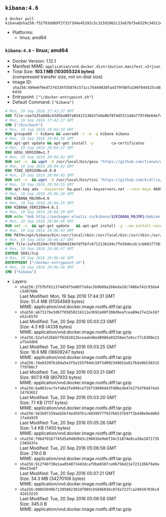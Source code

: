 ## `kibana:4.6`

```console
$ docker pull kibana@sha256:f52793dd89f2f32f3d4e45192c5c31591862c23eb7b75e6529c34511ecfe7ac5
```

-	Platforms:
	-	linux; amd64

### `kibana:4.6` - linux; amd64

-	Docker Version: 1.12.1
-	Manifest MIME: `application/vnd.docker.distribution.manifest.v2+json`
-	Total Size: **103.1 MB (103055324 bytes)**  
	(compressed transfer size, not on-disk size)
-	Image ID: `sha256:699e0f9ed72f4339fd5876c571cc76449830fa4379f80fa190f044525cd8643d`
-	Entrypoint: `["\/docker-entrypoint.sh"]`
-	Default Command: `["kibana"]`

```dockerfile
# Mon, 19 Sep 2016 17:42:37 GMT
ADD file:cae7a35a0d8c43d5ba00fa03413136b37e0a0bf8f4d5311dda779748e64ef425 in / 
# Mon, 19 Sep 2016 17:42:37 GMT
CMD ["/bin/bash"]
# Mon, 19 Sep 2016 20:04:24 GMT
RUN groupadd -r kibana && useradd -r -m -g kibana kibana
# Mon, 19 Sep 2016 20:04:36 GMT
RUN apt-get update && apt-get install -y 		ca-certificates 		wget 	--no-install-recommends && rm -rf /var/lib/apt/lists/*
# Mon, 19 Sep 2016 20:04:37 GMT
ENV GOSU_VERSION=1.7
# Mon, 19 Sep 2016 20:04:42 GMT
RUN set -x 	&& wget -O /usr/local/bin/gosu "https://github.com/tianon/gosu/releases/download/$GOSU_VERSION/gosu-$(dpkg --print-architecture)" 	&& wget -O /usr/local/bin/gosu.asc "https://github.com/tianon/gosu/releases/download/$GOSU_VERSION/gosu-$(dpkg --print-architecture).asc" 	&& export GNUPGHOME="$(mktemp -d)" 	&& gpg --keyserver ha.pool.sks-keyservers.net --recv-keys B42F6819007F00F88E364FD4036A9C25BF357DD4 	&& gpg --batch --verify /usr/local/bin/gosu.asc /usr/local/bin/gosu 	&& rm -r "$GNUPGHOME" /usr/local/bin/gosu.asc 	&& chmod +x /usr/local/bin/gosu 	&& gosu nobody true
# Mon, 19 Sep 2016 20:04:42 GMT
ENV TINI_VERSION=v0.9.0
# Mon, 19 Sep 2016 20:04:45 GMT
RUN set -x 	&& wget -O /usr/local/bin/tini "https://github.com/krallin/tini/releases/download/$TINI_VERSION/tini" 	&& wget -O /usr/local/bin/tini.asc "https://github.com/krallin/tini/releases/download/$TINI_VERSION/tini.asc" 	&& export GNUPGHOME="$(mktemp -d)" 	&& gpg --keyserver ha.pool.sks-keyservers.net --recv-keys 6380DC428747F6C393FEACA59A84159D7001A4E5 	&& gpg --batch --verify /usr/local/bin/tini.asc /usr/local/bin/tini 	&& rm -r "$GNUPGHOME" /usr/local/bin/tini.asc 	&& chmod +x /usr/local/bin/tini 	&& tini -h
# Mon, 19 Sep 2016 20:04:55 GMT
RUN apt-key adv --keyserver ha.pool.sks-keyservers.net --recv-keys 46095ACC8548582C1A2699A9D27D666CD88E42B4
# Mon, 19 Sep 2016 20:06:28 GMT
ENV KIBANA_MAJOR=4.6
# Mon, 19 Sep 2016 20:06:29 GMT
ENV KIBANA_VERSION=4.6.1
# Mon, 19 Sep 2016 20:06:29 GMT
RUN echo "deb http://packages.elastic.co/kibana/${KIBANA_MAJOR}/debian stable main" > /etc/apt/sources.list.d/kibana.list
# Mon, 19 Sep 2016 20:06:46 GMT
RUN set -x 	&& apt-get update 	&& apt-get install -y --no-install-recommends kibana=$KIBANA_VERSION 	&& chown -R kibana:kibana /opt/kibana 	&& rm -rf /var/lib/apt/lists/* 		&& sed -ri "s!^(\#\s*)?(elasticsearch\.url:).*!\2 'http://elasticsearch:9200'!" /opt/kibana/config/kibana.yml 	&& grep -q 'elasticsearch:9200' /opt/kibana/config/kibana.yml
# Mon, 19 Sep 2016 20:06:47 GMT
ENV PATH=/opt/kibana/bin:/usr/local/sbin:/usr/local/bin:/usr/sbin:/usr/bin:/sbin:/bin
# Mon, 19 Sep 2016 20:06:47 GMT
COPY file:1afe35294cf65766b0d19e7df5bfc671213b2d4cffe59decdc1cb601f7387d43 in / 
# Mon, 19 Sep 2016 20:06:47 GMT
EXPOSE 5601/tcp
# Mon, 19 Sep 2016 20:06:48 GMT
ENTRYPOINT ["/docker-entrypoint.sh"]
# Mon, 19 Sep 2016 20:06:48 GMT
CMD ["kibana"]
```

-	Layers:
	-	`sha256:2f5fbf61137445d75e8077a9ac5b9b89a2b8eda2dc7486ef42c93da4c5d8760b`  
		Last Modified: Mon, 19 Sep 2016 17:44:31 GMT  
		Size: 51.4 MB (51354569 bytes)  
		MIME: application/vnd.docker.image.rootfs.diff.tar.gzip
	-	`sha256:a67317be3d6ff85050224111e3692a00f208d9eafcea89e27e22e16fe52c65f0`  
		Last Modified: Tue, 20 Sep 2016 05:03:23 GMT  
		Size: 4.3 KB (4338 bytes)  
		MIME: application/vnd.docker.image.rootfs.diff.tar.gzip
	-	`sha256:52afa52bbb7f6261012bceaab48ed8988a93258ee7a9ccf7c8300e21a75addb8`  
		Last Modified: Tue, 20 Sep 2016 05:03:25 GMT  
		Size: 16.6 MB (16609247 bytes)  
		MIME: application/vnd.docker.image.rootfs.diff.tar.gzip
	-	`sha256:74e03397b10da5e3f5e155f94dc58f5d092349652e817bda9b536315779700c7`  
		Last Modified: Tue, 20 Sep 2016 05:03:21 GMT  
		Size: 807.9 KB (807933 bytes)  
		MIME: application/vnd.docker.image.rootfs.diff.tar.gzip
	-	`sha256:6a063cecfefa0a3fe890cef16f19896d43fd0be3b47e275d78d474a524793652`  
		Last Modified: Tue, 20 Sep 2016 05:03:20 GMT  
		Size: 7.1 KB (7117 bytes)  
		MIME: application/vnd.docker.image.rootfs.diff.tar.gzip
	-	`sha256:563b97159aeb5bf4ed597b1c6039977f937b6537b97f2b4d8e9edd6d1fada929`  
		Last Modified: Tue, 20 Sep 2016 05:05:26 GMT  
		Size: 1.4 KB (1450 bytes)  
		MIME: application/vnd.docker.image.rootfs.diff.tar.gzip
	-	`sha256:f96df01b7745d5a948d943c29681be9e6f34c51874e0ca38a1871735230d43fe`  
		Last Modified: Tue, 20 Sep 2016 05:06:58 GMT  
		Size: 219.0 B  
		MIME: application/vnd.docker.image.rootfs.diff.tar.gzip
	-	`sha256:912f4bf38e1aa054073443dcaf9be6507ca96756d21e723136679a9a66e15e8f`  
		Last Modified: Tue, 20 Sep 2016 05:07:21 GMT  
		Size: 34.3 MB (34270106 bytes)  
		MIME: application/vnd.docker.image.rootfs.diff.tar.gzip
	-	`sha256:09055699b71395602302df889cb569603bc87da722fca24034703bc842d13219`  
		Last Modified: Tue, 20 Sep 2016 05:06:58 GMT  
		Size: 345.0 B  
		MIME: application/vnd.docker.image.rootfs.diff.tar.gzip
